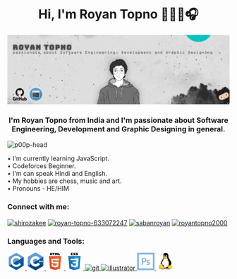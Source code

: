 <h1 align="center">Hi, I'm Royan Topno 🙋🏾‍♂️🎧</h1>

<p align="center"><img src="https://github.com/P00P-head/P00P-head/blob/main/github_banner1.png"/> </p>
<h3 align="center">I'm Royan Topno from India and I'm passionate about Software Engineering, Development and Graphic Designing in general.</h3>

<p align="left"> <img src="https://komarev.com/ghpvc/?username=p00p-head&label=Profile%20views&color=0e75b6&style=flat" alt="p00p-head" /> </p>

<p>
  • I'm currently learning JavaScript.<br>
  • Codeforces Beginner.<br>
  • I'm can speak Hindi and English.<br>
  • My hobbies are chess, music and art.<br>
  • Pronouns - HE/HIM<br>
  
</p>

<h3 align="left">Connect with me:</h3>
<p align="left">
<a href="https://twitter.com/shirozakee"><img align="center" src="https://raw.githubusercontent.com/rahuldkjain/github-profile-readme-generator/master/src/images/icons/Social/twitter.svg" alt="shirozakee" height="30" width="40" /></a>
<a href="https://linkedin.com/in/royan-topno-633072247"><img align="center" src="https://raw.githubusercontent.com/rahuldkjain/github-profile-readme-generator/master/src/images/icons/Social/linked-in-alt.svg" alt="royan-topno-633072247" height="30" width="40" /></a>
<a href="https://instagram.com/sabanroyan"><img align="center" src="https://raw.githubusercontent.com/rahuldkjain/github-profile-readme-generator/master/src/images/icons/Social/instagram.svg" alt="sabanroyan" height="30" width="40" /></a>
<a href="https://www.hackerrank.com/royantopno2000"><img align="center" src="https://raw.githubusercontent.com/rahuldkjain/github-profile-readme-generator/master/src/images/icons/Social/hackerrank.svg" alt="royantopno2000" height="30" width="40" /></a>
</p>

<h3 align="left">Languages and Tools:</h3>
<p align="left"> <a href="https://www.cprogramming.com/"> <img src="https://raw.githubusercontent.com/devicons/devicon/master/icons/c/c-original.svg" alt="c" width="40" height="40"/> </a> 
<a href="https://www.w3schools.com/cpp/" rel="noreferrer"> <img src="https://raw.githubusercontent.com/devicons/devicon/master/icons/cplusplus/cplusplus-original.svg" alt="cplusplus" width="40" height="40"/> </a> 
<a href="https://www.w3.org/html/" target="_blank" rel="noreferrer"> <img src="https://raw.githubusercontent.com/devicons/devicon/master/icons/html5/html5-original-wordmark.svg" alt="html5" width="40" height="40"/> </a> 
<a href="https://www.w3schools.com/css/" target="_blank" rel="noreferrer"> <img src="https://raw.githubusercontent.com/devicons/devicon/master/icons/css3/css3-original-wordmark.svg" alt="css3" width="40" height="40"/> </a> 
<a href="https://git-scm.com/" target="_blank" rel="noreferrer"> <img src="https://www.vectorlogo.zone/logos/git-scm/git-scm-icon.svg" alt="git" width="40" height="40"/> </a> 
<a href="https://www.adobe.com/in/products/illustrator.html" target="_blank" rel="noreferrer"> <img src="https://www.vectorlogo.zone/logos/adobe_illustrator/adobe_illustrator-icon.svg" alt="illustrator" width="40" height="40"/> </a>
<a href="https://www.photoshop.com/en" target="_blank" rel="noreferrer"> <img src="https://raw.githubusercontent.com/devicons/devicon/master/icons/photoshop/photoshop-line.svg" alt="photoshop" width="40" height="40"/> </a> 
<a href="https://www.linux.org/" target="_blank" rel="noreferrer"> <img src="https://raw.githubusercontent.com/devicons/devicon/master/icons/linux/linux-original.svg" alt="linux" width="40" height="40"/> </a> 

</p>

<!--p><img align="left" src="https://github-readme-stats.vercel.app/api/top-langs?username=p00p-head&show_icons=true&locale=en&layout=compact" alt="p00p-head" /></p>

<p>&nbsp;<img align="center" src="https://github-readme-stats.vercel.app/api?username=p00p-head&show_icons=true&locale=en" alt="p00p-head" /></p>
